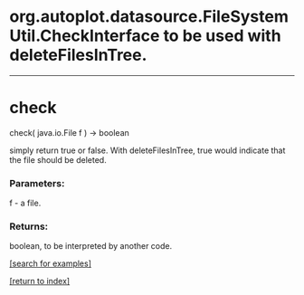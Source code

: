 # org.autoplot.datasource.FileSystemUtil.CheckInterface to be used with deleteFilesInTree.
***
<a name="check"></a>
# check
check( java.io.File f ) &rarr; boolean

simply return true or false.  With deleteFilesInTree, true would
 indicate that the file should be deleted.

### Parameters:
f - a file.

### Returns:
boolean, to be interpreted by another code.

<a href="https://github.com/autoplot/dev/search?q=check&unscoped_q=check">[search for examples]</a>

<a href="https://github.com/autoplot/documentation/blob/master/javadoc/index-all.md">[return to index]</a>

